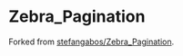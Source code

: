 # Zebra_Pagination

Forked from [stefangabos/Zebra_Pagination](https://github.com/stefangabos/Zebra_Pagination).
